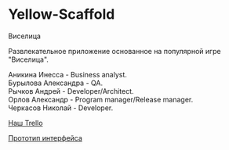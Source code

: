 # Yellow-Scaffold
<p>Виселица</p>

<p>Развлекательное приложение основанное на популярной игре "Виселица".</p>

<p>Аникина Инесса - Business analyst.<br>
Бурылова Александра - QA.<br> 
Рычков Андрей - Developer/Architect.<br>
Орлов Александр - Program manager/Release manager.<br>
Черкасов Николай - Developer.</p>

[Наш Trello](https://trello.com/yellowscaffold)</p>
[Прототип интерфейса](https://drive.google.com/file/d/1lqRjrSUyEARpI4iGWxU4a9wa4tLSQlNw/view)</p>
